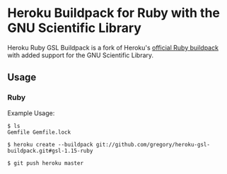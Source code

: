# Heroku Buildpack for Ruby with the GNU Scientific Library

Heroku Ruby GSL Buildpack is a fork of Heroku's [official Ruby buildpack](https://github.com/heroku/heroku-buildpack-ruby) with added support for the GNU Scientific Library.

## Usage

### Ruby

Example Usage:

    $ ls
    Gemfile Gemfile.lock

    $ heroku create --buildpack git://github.com/gregory/heroku-gsl-buildpack.git#gsl-1.15-ruby

    $ git push heroku master
